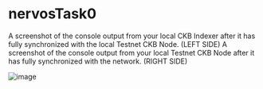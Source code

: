 # nervosTask0

A screenshot of the console output from your local CKB Indexer after it has fully synchronized with the local Testnet CKB Node. (LEFT SIDE)
A screenshot of the console output from your local Testnet CKB Node after it has fully synchronized with the network. (RIGHT SIDE)

![image](https://user-images.githubusercontent.com/5809685/128756734-07c95c19-a47b-4f4f-9b9e-fe6279496485.png)


